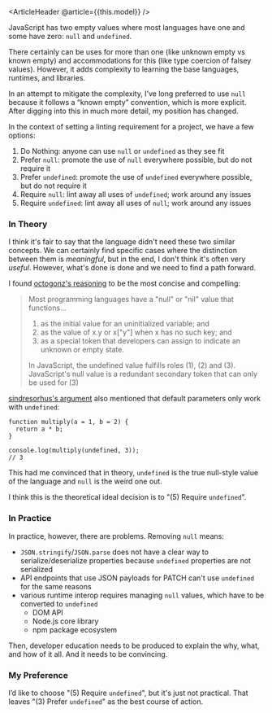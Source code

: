 <ArticleHeader @article={{this.model}} />

JavaScript has two empty values where most languages have one and some have zero: `null` and `undefined`.

There certainly can be uses for more than one (like unknown empty vs known empty) and accommodations for this (like type coercion of falsey values). However, it adds complexity to learning the base languages, runtimes, and libraries.

In an attempt to mitigate the complexity, I’ve long preferred to use `null` because it follows a “known empty” convention, which is more explicit. After digging into this in much more detail, my position has changed.

In the context of setting a linting requirement for a project, we have a few options:

1. Do Nothing: anyone can use `null` or `undefined` as they see fit
2. Prefer `null`: promote the use of `null` everywhere possible, but do not require it
3. Prefer `undefined`: promote the use of `undefined` everywhere possible, but do not require it
4. Require `null`: lint away all uses of `undefined`; work around any issues
5. Require `undefined`: lint away all uses of `null`; work around any issues

### In Theory

I think it's fair to say that the language didn't need these two similar concepts. We can certainly find specific cases where the distinction between them is *meaningful*, but in the end, I don't think it's often very *useful*. However, what's done is done and we need to find a path forward.

I found [octogonz's reasoning](https://github.com/eslint/eslint/issues/12177) to be the most concise and compelling:

> Most programming languages have a "null" or "nil" value that functions...
> 
> 1. as the initial value for an uninitialized variable; and
> 2. as the value of x.y or x["y"] when x has no such key; and
> 3. as a special token that developers can assign to indicate an unknown or empty state.
> 
> In JavaScript, the undefined value fulfills roles (1), (2) and (3). JavaScript's null value is a redundant secondary token that can only be used for (3)
> 

[sindresorhus's argument](https://github.com/sindresorhus/meta/discussions/7) also mentioned that default parameters only work with `undefined`:

```
function multiply(a = 1, b = 2) {
  return a * b;
}

console.log(multiply(undefined, 3));
// 3
```

This had me convinced that in theory, `undefined` is the true null-style value of the language and `null` is the weird one out.

I think this is the theoretical ideal decision is to "(5) Require `undefined`".

### In Practice

In practice, however, there are problems. Removing `null` means:

- `JSON.stringify`/`JSON.parse` does not have a clear way to serialize/deserialize properties because `undefined` properties are not serialized
- API endpoints that use JSON payloads for PATCH can't use `undefined` for the same reasons
- various runtime interop requires managing `null` values, which have to be converted to `undefined`
  - DOM API
  - Node.js core library
  - npm package ecosystem

Then, developer education needs to be produced to explain the why, what, and how of it all. And it needs to be convincing.

### My Preference

I’d like to choose "(5) Require `undefined`", but it's just not practical. That leaves "(3) Prefer `undefined`" as the best course of action.

